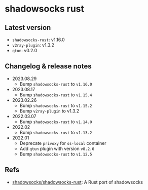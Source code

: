 # shadowsocks rust

## Latest version

- `shadowsocks-rust`: v1.16.0
- `v2ray-plugin`: v1.3.2
- `qtun`: v0.2.0

## Changelog & release notes

- 2023.08.29
  - Bump `shadowsocks-rust` to `v1.16.0`
- 2023.08.17
  - Bump `shadowsocks-rust` to `v1.15.4`
- 2023.02.26
  - Bump `shadowsocks-rust` to `v1.15.2`
  - Bump `v2ray-plugin` to v1.3.2
- 2022.03.07
  - Bump `shadowsocks-rust` to `v1.14.0`
- 2022.02
  - Bump `shadowsocks-rust` to `v1.13.2`
- 2022.01
  - Deprecate `privoxy` for `ss-local` container
  - Add `qtun` plugin with version `v0.2.0`
  - Bump `shadowsocks-rust` to `v1.12.5`

## Refs

- [shadowsocks/shadowsocks-rust](https://github.com/shadowsocks/shadowsocks-rust):
  A Rust port of shadowsocks
